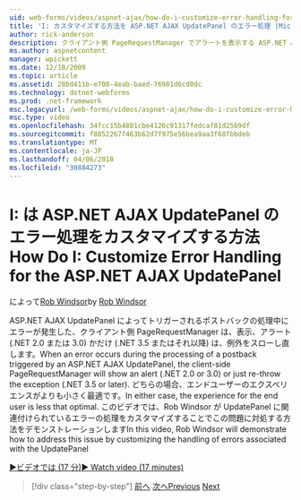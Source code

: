 ```yaml
---
uid: web-forms/videos/aspnet-ajax/how-do-i-customize-error-handling-for-the-aspnet-ajax-updatepanel
title: 'I: カスタマイズする方法を ASP.NET AJAX UpdatePanel のエラー処理 |Microsoft ドキュメント'
author: rick-anderson
description: クライアント側 PageRequestManager でアラートを表示する ASP.NET AJAX UpdatePanel によってトリガーされるポストバックの処理中にエラーが発生したときに (. NE...
ms.author: aspnetcontent
manager: wpickett
ms.date: 12/18/2009
ms.topic: article
ms.assetid: 28bd411b-e708-4eab-baed-76981d6cd0dc
ms.technology: dotnet-webforms
ms.prod: .net-framework
msc.legacyurl: /web-forms/videos/aspnet-ajax/how-do-i-customize-error-handling-for-the-aspnet-ajax-updatepanel
msc.type: video
ms.openlocfilehash: 34fcc15b4801cbe4126c91317fedcaf81d25b9df
ms.sourcegitcommit: f8852267f463b62d7f975e56bea9aa3f68fbbdeb
ms.translationtype: MT
ms.contentlocale: ja-JP
ms.lasthandoff: 04/06/2018
ms.locfileid: "30884273"
---
```

<a name="how-do-i-customize-error-handling-for-the-aspnet-ajax-updatepanel"></a><span data-ttu-id="08d19-103">I: は ASP.NET AJAX UpdatePanel のエラー処理をカスタマイズする方法</span><span class="sxs-lookup"><span data-stu-id="08d19-103">How Do I: Customize Error Handling for the ASP.NET AJAX UpdatePanel</span></span>
====================
<span data-ttu-id="08d19-104">によって[Rob Windsor](https://twitter.com/robwindsor)</span><span class="sxs-lookup"><span data-stu-id="08d19-104">by [Rob Windsor](https://twitter.com/robwindsor)</span></span>

<span data-ttu-id="08d19-105">ASP.NET AJAX UpdatePanel によってトリガーされるポストバックの処理中にエラーが発生した、クライアント側 PageRequestManager は、表示、アラート (.NET 2.0 または 3.0) かだけ (.NET 3.5 またはそれ以降) は、例外をスローし直します。</span><span class="sxs-lookup"><span data-stu-id="08d19-105">When an error occurs during the processing of a postback triggered by an ASP.NET AJAX UpdatePanel, the client-side PageRequestManager will show an alert (.NET 2.0 or 3.0) or just re-throw the exception (.NET 3.5 or later).</span></span> <span data-ttu-id="08d19-106">どちらの場合、エンドユーザーのエクスペリエンスがよりも小さく最適です。</span><span class="sxs-lookup"><span data-stu-id="08d19-106">In either case, the experience for the end user is less that optimal.</span></span> <span data-ttu-id="08d19-107">このビデオでは、Rob Windsor が UpdatePanel に関連付けられているエラーの処理をカスタマイズすることでこの問題に対処する方法をデモンストレーションします</span><span class="sxs-lookup"><span data-stu-id="08d19-107">In this video, Rob Windsor will demonstrate how to address this issue by customizing the handling of errors associated with the UpdatePanel</span></span>

[<span data-ttu-id="08d19-108">&#9654;ビデオでは (17 分)</span><span class="sxs-lookup"><span data-stu-id="08d19-108">&#9654; Watch video (17 minutes)</span></span>](https://channel9.msdn.com/Blogs/ASP-NET-Site-Videos/how-do-i-customize-error-handling-for-the-aspnet-ajax-updatepanel)

> [!div class="step-by-step"]
> <span data-ttu-id="08d19-109">[前へ](set-up-your-development-environment-for-aspnet-20.md)
> [次へ](how-do-i-use-aspnet-ajax-client-templates.md)</span><span class="sxs-lookup"><span data-stu-id="08d19-109">[Previous](set-up-your-development-environment-for-aspnet-20.md)
[Next](how-do-i-use-aspnet-ajax-client-templates.md)</span></span>
